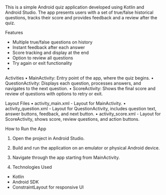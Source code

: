 This is a simple Android quiz application developed using Kotlin and Android Studio. The app presents users with a set of true/false historical questions, tracks their score and provides feedback and a review after the quiz.

 Features
- Multiple true/false questions on history
- Instant feedback after each answer
- Score tracking and display at the end
- Option to review all questions
- Try again or exit functionality
- 
 Activities
• MainActivity: Entry point of the app, where the quiz begins.
• QuestionActivity: Displays each question, processes answers, and navigates to the next question.
• ScoreActivity: Shows the final score and review of questions with options to retry or exit.

 Layout Files
• activity_main.xml - Layout for MainActivity.
• activity_question.xml - Layout for QuestionActivity, includes question text, answer buttons, feedback, and next button.
• activity_score.xml - Layout for ScoreActivity, shows score, review questions, and action buttons.

 How to Run the App
1. Open the project in Android Studio.
2. Build and run the application on an emulator or physical Android device.
3. Navigate through the app starting from MainActivity.
   
6. Technologies Used
- Kotlin
- Android SDK
- ConstraintLayout for responsive UI
